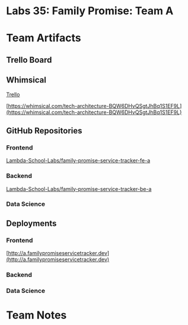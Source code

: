 # Labs 35: Family Promise: Team A

# Team Artifacts

## Trello Board

## Whimsical

[Trello](https://trello.com/b/Fp9ajeBX/family-promise-service-tracker-teama-labs34)

[https://whimsical.com/tech-architecture-BQW6DHvQSgtJhBq1S1EF9L](https://whimsical.com/tech-architecture-BQW6DHvQSgtJhBq1S1EF9L)

## GitHub Repositories

### Frontend

[Lambda-School-Labs/family-promise-service-tracker-fe-a](https://github.com/Lambda-School-Labs/family-promise-service-tracker-fe-a)

### Backend

[Lambda-School-Labs/family-promise-service-tracker-be-a](https://github.com/Lambda-School-Labs/family-promise-service-tracker-be-a)

### Data Science

[]()

## Deployments

### Frontend

[http://a.familypromiseservicetracker.dev](http://a.familypromiseservicetracker.dev)

### Backend

[](https://fp-service-tracker.herokuapp.com/)

### Data Science

[]()

# Team Notes